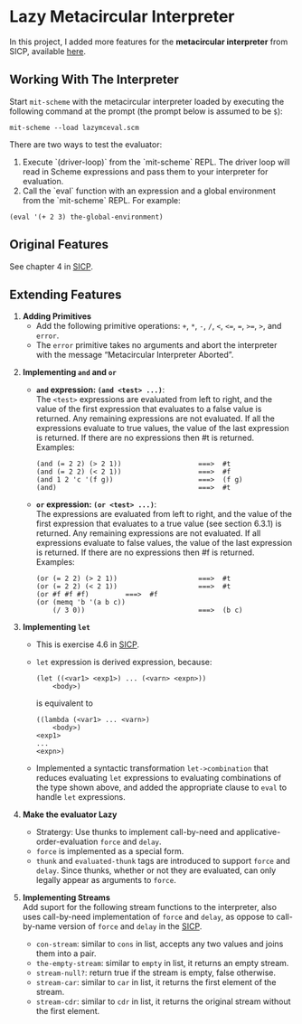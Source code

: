 <h1 id="lazy-metacircular-interpreter">Lazy Metacircular Interpreter</h1>

<p>In this project, I added more features for the <strong>metacircular interpreter</strong> from SICP, available <a href="http://mitpress.mit.edu/sicp/code/ch4-mceval.scm">here</a>.</p>



<h2 id="working-with-the-interpreter">Working With The Interpreter</h2>

<p>Start <code>mit-scheme</code> with the metacircular interpreter loaded by executing the following command at the prompt (the prompt below is assumed to be <code>$</code>):</p>

<p><code>mit-scheme --load lazymceval.scm</code></p>

<p>There are two ways to test the evaluator:</p>

<ol>
    <li>Execute `(driver-loop)` from the `mit-scheme` REPL. The driver loop will read in Scheme expressions and pass them to your interpreter for evaluation.</li>
    <li>Call the `eval` function with an expression and a global environment from the `mit-scheme` REPL. For example:</li>
</ol>

<pre><code>(eval '(+ 2 3) the-global-environment)
</code></pre>



<h2 id="original-features">Original Features</h2>

<p>See chapter 4 in <a href="https://sicpebook.files.wordpress.com/2011/06/sicp.pdf">SICP</a>.</p>



<h2 id="extending-features">Extending Features</h2>

<ol>
<li><strong>Adding Primitives</strong> <br>
<ul><li>Add the following primitive operations:  <code>+</code>, <code>*</code>, <code>-</code>, <code>/</code>, <code>&lt;</code>, <code>&lt;=</code>, <code>=</code>, <code>&gt;=</code>, <code>&gt;</code>, and <code>error</code>.</li>
<li>The <code>error</code> primitive takes no arguments and abort the interpreter with the message “Metacircular Interpreter Aborted”.</li></ul></li>
<li><p><strong>Implementing <code>and</code> and <code>or</code></strong></p>

<ul><li><p><strong><code>and</code> expression: <code>(and &lt;test&gt; ...)</code></strong>: <br>
The <code>&lt;test&gt;</code> expressions are evaluated from left to right, and the value of the first expression that evaluates to a false value is returned. Any remaining expressions are not evaluated. If all the expressions evaluate to true values, the value of the last expression is returned. If there are no expressions then #t is returned. <br>
Examples: </p>

<pre class="prettyprint"><code class=" hljs php">(<span class="hljs-keyword">and</span> (= <span class="hljs-number">2</span> <span class="hljs-number">2</span>) (&gt; <span class="hljs-number">2</span> <span class="hljs-number">1</span>))                   ===&gt;  <span class="hljs-comment">#t</span>
(<span class="hljs-keyword">and</span> (= <span class="hljs-number">2</span> <span class="hljs-number">2</span>) (&lt; <span class="hljs-number">2</span> <span class="hljs-number">1</span>))                   ===&gt;  <span class="hljs-comment">#f</span>
(<span class="hljs-keyword">and</span> <span class="hljs-number">1</span> <span class="hljs-number">2</span> <span class="hljs-string">'c '</span>(f g))                     ===&gt;  (f g)
(<span class="hljs-keyword">and</span>)                                   ===&gt;  <span class="hljs-comment">#t</span></code></pre></li>
<li><p><strong><code>or</code> expression: <code>(or &lt;test&gt; ...)</code></strong>: <br>
The  expressions are evaluated from left to right, and the value of the first expression that evaluates to a true value (see section 6.3.1) is returned. Any remaining expressions are not evaluated. If all expressions evaluate to false values, the value of the last expression is returned. If there are no expressions then #f is returned. <br>
Examples:</p>

<pre class="prettyprint"><code class=" hljs php">(<span class="hljs-keyword">or</span> (= <span class="hljs-number">2</span> <span class="hljs-number">2</span>) (&gt; <span class="hljs-number">2</span> <span class="hljs-number">1</span>))                    ===&gt;  <span class="hljs-comment">#t</span>
(<span class="hljs-keyword">or</span> (= <span class="hljs-number">2</span> <span class="hljs-number">2</span>) (&lt; <span class="hljs-number">2</span> <span class="hljs-number">1</span>))                    ===&gt;  <span class="hljs-comment">#t</span>
(<span class="hljs-keyword">or</span> <span class="hljs-comment">#f #f #f)         ===&gt;  #f</span>
(<span class="hljs-keyword">or</span> (memq <span class="hljs-string">'b '</span>(a b c)) 
    (/ <span class="hljs-number">3</span> <span class="hljs-number">0</span>))                            ===&gt;  (b c)</code></pre></li></ul></li>
<li><p><strong>Implementing <code>let</code></strong></p>

<ul><li>This is exercise 4.6 in <a href="http://mitpress.mit.edu/sicp/code/ch4-mceval.scm">SICP</a>.</li>
<li><p><code>let</code> expression is derived expression, because:</p>

<pre class="prettyprint"><code class=" hljs r">(let ((&lt;var1&gt; &lt;exp1&gt;) <span class="hljs-keyword">...</span> (&lt;varn&gt; &lt;expn&gt;))
    &lt;body&gt;) </code></pre>

<p>is equivalent to</p>

<pre class="prettyprint"><code class=" hljs r">((lambda (&lt;var1&gt; <span class="hljs-keyword">...</span> &lt;varn&gt;) 
    &lt;body&gt;)
&lt;exp1&gt;
<span class="hljs-keyword">...</span>
&lt;expn&gt;)</code></pre></li>
<li><p>Implemented a syntactic transformation <code>let-&gt;combination</code> that reduces evaluating <code>let</code> expressions to evaluating combinations of the type shown above, and added the appropriate clause to <code>eval</code> to handle <code>let</code> expressions.</p></li></ul></li>
<li><p><strong>Make the evaluator Lazy</strong></p>

<ul><li>Stratergy: Use thunks to implement call-by-need and applicative-order-evaluation <code>force</code> and <code>delay</code>.</li>
<li><code>force</code> is implemented as a special form.</li>
<li><code>thunk</code> and <code>evaluated-thunk</code> tags are introduced to support <code>force</code> and <code>delay</code>. Since thunks, whether or not they are evaluated, can only legally appear as arguments to <code>force</code>. </li></ul></li>
<li><p><strong>Implementing Streams</strong> <br>
Add suport for the following stream functions to the interpreter, also uses call-by-need implementation of <code>force</code> and <code>delay</code>, as oppose to call-by-name version of <code>force</code> and <code>delay</code> in the <a href="http://mitpress.mit.edu/sicp/code/ch4-mceval.scm">SICP</a>.</p>

<ul><li><code>con-stream</code>: similar to <code>cons</code> in list, accepts any two values and joins them into a pair.</li>
<li><code>the-empty-stream</code>: similar to <code>empty</code> in list, it returns an empty stream.</li>
<li><code>stream-null?</code>: return true if the stream is empty, false otherwise.</li>
<li><code>stream-car</code>: similar to <code>car</code> in list, it returns the first element of the stream.</li>
<li><code>stream-cdr</code>: similar to <code>cdr</code> in list, it returns the original stream without the first element.</li></ul></li>
</ol>
